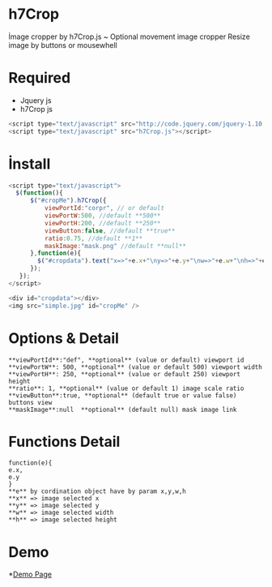 h7Crop
======

İmage cropper by h7Crop.js ~ Optional movement image cropper
Resize image by buttons or mousewhell

Required
=======
* Jquery js
* h7Crop js

 ```javascript
<script type="text/javascript" src="http://code.jquery.com/jquery-1.10.2.min.js"></script>
<script type="text/javascript" src="h7Crop.js"></script>
 ```

İnstall
======
 ```javascript
 <script type="text/javascript">
   $(function(){
       $("#cropMe").h7Crop({
           viewPortId:"corpr", // or default
           viewPortW:500, //default **500**
           viewPortH:200, //default **250**
           viewButton:false, //default **true**
           ratio:0.75, //default **1**
           maskImage:"mask.png" //default **null**
       },function(e){
         $("#cropdata").text("x=>"+e.x+"\ny=>"+e.y+"\nw=>"+e.w+"\nh=>"+e.h);
       });
    });
 </script>   
 
<div id="cropdata"></div>
<img src="simple.jpg" id="cropMe" />
 ```
Options & Detail
==============
```
**viewPortId**:"def", **optional** (value or default) viewport id
**viewPortW**: 500, **optional** (value or default 500) viewport width
**viewPortH**: 250, **optional** (value or default 250) viewport height
**ratio**: 1, **optional** (value or default 1) image scale ratio
**viewButton**:true, **optional** (default true or value false) buttons view
**maskImage**:null  **optional** (default null) mask image link
```
Functions Detail
===============
```
function(e){
e.x,
e.y
}
**e** by cordination object have by param x,y,w,h
**x** => image selected x
**y** => image selected y
**w** => image selected width
**h** => image selected height
```
Demo
=====
*[Demo Page](http://rawgithub.com/badyguard14/h7Crop/master/public_html/index.html)

